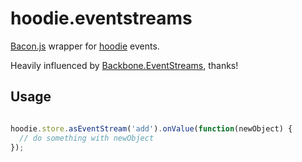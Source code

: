 hoodie.eventstreams
===================

[Bacon.js](https://github.com/raimohanska/bacon.js) wrapper for [hoodie](http://hood.ie) events.

Heavily influenced by [Backbone.EventStreams](https://github.com/pyykkis/Backbone.EventStreams), thanks!

Usage
-----

```javascript

hoodie.store.asEventStream('add').onValue(function(newObject) {
  // do something with newObject
});

```